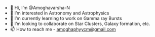 - 👋 Hi, I’m @Amoghavarsha-N
- 👀 I’m interested in Astronomy and Astrophysics
- 🌱 I’m currently learning to work on Gamma ray Bursts
- 💞️ I’m looking to collaborate on Star Clusters, Galaxy formation, etc.
- 📫 How to reach me - amoghaphyycm@gmail.com

<!---
Amoghavarsha-N/Amoghavarsha-N is a ✨ special ✨ repository because its `README.md` (this file) appears on your GitHub profile.
You can click the Preview link to take a look at your changes.
--->
